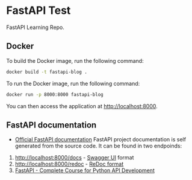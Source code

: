 # FastAPI Test

FastAPI Learning Repo.

## Docker

To build the Docker image, run the following command:

```bash
docker build -t fastapi-blog .
```

To run the Docker image, run the following command:

```bash
docker run -p 8000:8000 fastapi-blog
```

You can then access the application at <http://localhost:8000>.

## FastAPI documentation

- [Official FastAPI documentation](https://fastapi.tiangolo.com/)
FastAPI project documentation is self generated from the source code. It can be found in two endpoinds:

1. <http://localhost:8000/docs> - [Swagger UI](https://swagger.io/tools/swagger-ui/) format
2. <http://localhost:8000/redoc> - [ReDoc format](https://github.com/Redocly/redoc)
3. [FastAPI - Complete Course for Python API Development](https://www.youtube.com/playlist?list=PL-2EBeDYMIbQghmnb865lpdmYyWU3I5F1)